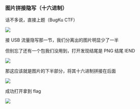 ### 图片拼接隐写（十六进制）

话不多说，直接上题（BugKu CTF）

![](https://pic1.imgdb.cn/item/67728c51d0e0a243d4ecc67c.jpg)

接 USB 流量隐写那一节，我们分离出的图片明显少了一半

但别忘了还有一个包我们没用到，打开发现结尾是 PNG 结尾 IEND

![](https://pic1.imgdb.cn/item/67722834d0e0a243d4ec6b85.jpg)

那这应该就是图片的下半部分，将其十六进制拼接在后面

![](https://pic1.imgdb.cn/item/67722874d0e0a243d4ec6b99.jpg)

成功打开拿到 flag

![](https://pic1.imgdb.cn/item/67722924d0e0a243d4ec6c08.jpg)